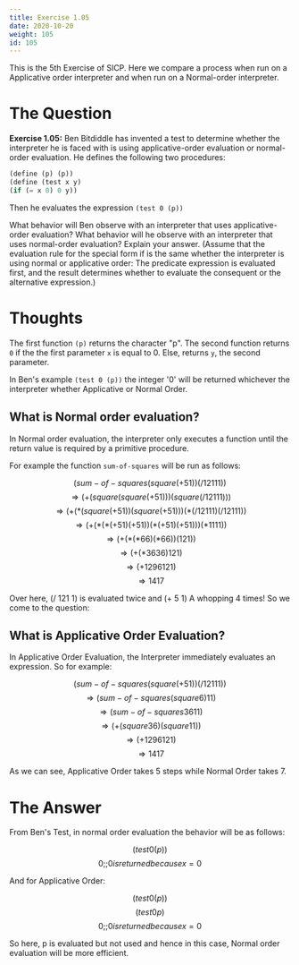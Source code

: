```yaml
---
title: Exercise 1.05
date: 2020-10-20
weight: 105
id: 105
---
```


This is the 5th Exercise of SICP. Here we compare a process 
when run on a Applicative order interpreter and when run on 
a Normal-order interpreter. 

# The Question

**Exercise 1.05:** Ben Bitdiddle has invented a test to determine
whether the interpreter he is faced with is using applicative-order
evaluation or normal-order evaluation. He defines the following
two procedures:

```scheme
(define (p) (p))
(define (test x y)
(if (= x 0) 0 y))
```
Then he evaluates the expression
`(test 0 (p))`

What behavior will Ben observe with an interpreter that uses
applicative-order evaluation? What behavior will he observe with
an interpreter that uses normal-order evaluation? Explain your
answer. (Assume that the evaluation rule for the special form if
is the same whether the interpreter is using normal or applicative
order: The predicate expression is evaluated first, and the result
determines whether to evaluate the consequent or the alternative
expression.)

# Thoughts 

The first function `(p)` returns the character "p".
The second function returns `0` if the the first parameter
`x` is equal to 0. Else, returns `y`, the second parameter.

In Ben's example `(test 0 (p))` the integer '0' will be returned 
whichever the interpreter whether Applicative or Normal Order.

## What is Normal order evaluation?

In Normal order evaluation, the interpreter only executes
a function until the return value is required by a primitive 
procedure. 

For example the function `sum-of-squares` will be run as follows:

$$ (sum-of-squares (square (+ 5 1))(/ 121 11)) $$
$$ \Rightarrow (+ (square (square (+ 5 1))) (square (/ 121 11))) $$
$$ \Rightarrow (+ (* (square (+ 5 1)) (square (+ 5 1))) (* (/ 121 11) (/ 121 11)) $$
$$ \Rightarrow (+ (* (* (+ 5 1) (+ 5 1))(* (+ 5 1) (+ 5 1)))(* 11 11)) $$
$$ \Rightarrow (+ (* (* 6 6) (* 6 6))(121)) $$
$$ \Rightarrow (+ (* 36 36) 121) $$
$$ \Rightarrow (+ 1296 121) $$
$$ \Rightarrow 1417 $$

Over here, (/ 121 1) is evaluated twice and (+ 5 1) A whopping 4 times!
So we come to the question:

## What is Applicative Order Evaluation?

In Applicative Order Evaluation, the Interpreter immediately evaluates an expression. 
So for example:

$$ (sum-of-squares (square (+ 51))(/ 121 11)) $$
$$ \Rightarrow (sum-of-squares (square 6) 11) $$
$$ \Rightarrow (sum-of-squares 36 11) $$
$$ \Rightarrow (+ (square 36) (square 11)) $$
$$ \Rightarrow (+ 1296 121) $$
$$ \Rightarrow 1417 $$

As we can see, Applicative Order takes 5 steps while Normal Order takes 7.

# The Answer

From Ben's Test, in normal order evaluation the behavior will be as follows:

$$ (test 0 (p)) $$
$$ 0 ;; 0 is returned because x = 0 $$

And for Applicative Order:

$$ (test 0 (p)) $$
$$ (test 0 p) $$
$$ 0 ;; 0 is returned because x = 0 $$

So here, p is evaluated but not used and hence in this case, 
Normal order evaluation will be more efficient.
